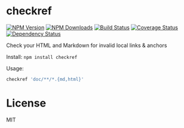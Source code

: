 checkref
==============

[![NPM Version](https://img.shields.io/npm/v/checkref.svg?style=flat)](https://npmjs.org/package/checkref)
[![NPM Downloads](https://img.shields.io/npm/dm/checkref.svg?style=flat)](https://npmjs.org/package/checkref)
[![Build Status](https://travis-ci.org/addaleax/checkref.svg?style=flat&branch=master)](https://travis-ci.org/addaleax/checkref?branch=master)
[![Coverage Status](https://coveralls.io/repos/addaleax/checkref/badge.svg?branch=master)](https://coveralls.io/r/addaleax/checkref?branch=master)
[![Dependency Status](https://david-dm.org/addaleax/checkref.svg?style=flat)](https://david-dm.org/addaleax/checkref)

Check your HTML and Markdown for invalid local links & anchors

Install:
`npm install checkref`

Usage:
```sh
checkref 'doc/**/*.{md,html}'
```

License
=======

MIT

